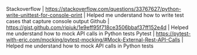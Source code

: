 Stackoverflow | https://stackoverflow.com/questions/33767627/python-write-unittest-for-console-print | Helped me
understand how to write test cases that capture console output
Github | https://gist.github.com/ripiuk/1e9eff95f718ce3506bbaf37ff152e4d | Helped me understand how to mock API calls in
Python tests
Pytest | https://pytest-with-eric.com/mocking/pytest-mocking/#Mock-External-Rest-API-Calls | Helped me understand how to
mock API calls in Python tests